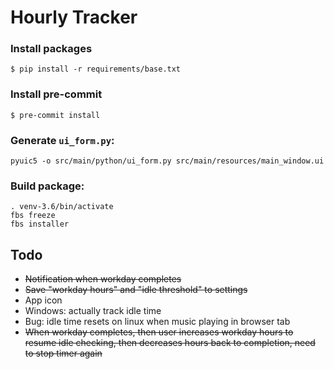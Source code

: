 # Hourly Tracker

### Install packages
`$ pip install -r requirements/base.txt`

### Install pre-commit
`$ pre-commit install`

### Generate `ui_form.py`:
`pyuic5 -o src/main/python/ui_form.py src/main/resources/main_window.ui`

### Build package:
```
. venv-3.6/bin/activate
fbs freeze
fbs installer
```

## Todo
* ~~Notification when workday completes~~
* ~~Save "workday hours" and "idle threshold" to settings~~
* App icon
* Windows: actually track idle time
* Bug: idle time resets on linux when music playing in browser tab
* ~~When workday completes, then user increases workday hours to resume idle checking, then decreases hours back to completion, need to stop timer again~~

